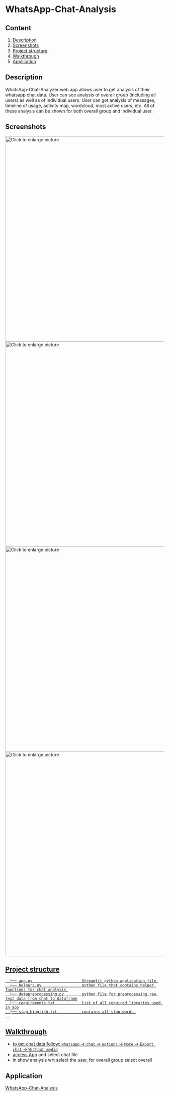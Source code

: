 
# WhatsApp-Chat-Analysis


## Content

1. [Description](#description)
1. [Screenshots](#screenshots)
1. [Project structure](#project-structure)
1. [Walkthrough](#walkthrough)
1. [Application](#application)




## Description

WhatsApp-Chat-Analyzer web app allows user to get analysis of their whatsapp chat data. User can see analysis of overall group (including all users) as well as of individual users.
User can get analysis of messages, timeline of usage, activity map, wordcloud, most active users, etc. All of these analysis can be shown for both overall group and individual
user.

## Screenshots

<a href="https://drive.google.com/uc?export=view&id=1T1HXj-ItZBiTwarR0jxypQvmmtcAO51S"><img src="https://drive.google.com/uc?export=view&id=1T1HXj-ItZBiTwarR0jxypQvmmtcAO51S" style="width: 650px; max-width: 100%; height: auto" title="Click to enlarge picture" />
<a href="https://drive.google.com/uc?export=view&id=1hytvT5S7B0-IRuGysfvsjYbS45C0ey1q"><img src="https://drive.google.com/uc?export=view&id=1hytvT5S7B0-IRuGysfvsjYbS45C0ey1q" style="width: 650px; max-width: 100%; height: auto" title="Click to enlarge picture" />
<a href="https://drive.google.com/uc?export=view&id=1B3YMOKFJgOsl94Nu-U51ldnNmguAQbum"><img src="https://drive.google.com/uc?export=view&id=1B3YMOKFJgOsl94Nu-U51ldnNmguAQbum" style="width: 650px; max-width: 100%; height: auto" title="Click to enlarge picture" />
<a href="https://drive.google.com/uc?export=view&id=1oTiIqrzTbw1Q-2-b1n0OikKa0XDjG6e2"><img src="https://drive.google.com/uc?export=view&id=1oTiIqrzTbw1Q-2-b1n0OikKa0XDjG6e2" style="width: 650px; max-width: 100%; height: auto" title="Click to enlarge picture" />

## Project structure

```   
  ├── app.py                      Streamlit python application file 
  ├── helpers.py                  python file that contains helper functions for chat analysis 
  ├── datapreprocessing.py        python file for preprocessing raw text data from chat to dataframe
  ├── requirements.txt            list of all required libraries used in app
  ├── stop_hinglish.txt           contains all stop words 
  
```
## Walkthrough
- to get chat data follow: `whatsapp` -> `chat` -> `options` -> `More` -> `Export chat` -> `Without media`
- access [App](https://dravidvaishnav-whatsapp-chat-analysis-app-wzlv0u.streamlit.app/) and select chat file
- in show analysis wrt select the user, for overall group select overall 


## Application

[WhatsApp-Chat-Analysis](https://dravidvaishnav-whatsapp-chat-analysis-app-wzlv0u.streamlit.app/)
